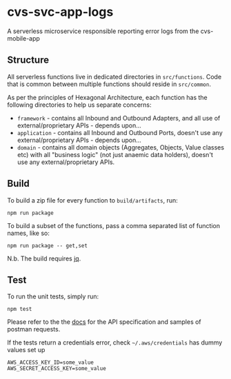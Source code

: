 # cvs-svc-app-logs

A serverless microservice responsible reporting error logs from the cvs-mobile-app

## Structure

All serverless functions live in dedicated directories in `src/functions`.
Code that is common between multiple functions should reside in `src/common`.

As per the principles of Hexagonal Architecture, each function has the following directories to help us separate concerns:

- `framework` - contains all Inbound and Outbound Adapters, and all use of external/proprietary APIs - depends upon...
- `application` - contains all Inbound and Outbound Ports, doesn't use any external/proprietary APIs - depends upon...
- `domain` - contains all domain objects (Aggregates, Objects, Value classes etc) with all "business logic" (not just anaemic data holders), doesn't use any external/proprietary APIs.

## Build

To build a zip file for every function to `build/artifacts`, run:

```shell
npm run package
```

To build a subset of the functions, pass a comma separated list of function names, like so:

```shell
npm run package -- get,set
```

N.b. The build requires [jq](https://github.com/stedolan/jq).

## Test

To run the unit tests, simply run:

```shell
npm test
```

Please refer to the the [docs](./docs/README.md) for the API specification and samples of postman requests.

If the tests return a credentials error, check `~/.aws/credentials` has dummy values set up

```
AWS_ACCESS_KEY_ID=some_value
AWS_SECRET_ACCESS_KEY=some_value
```
